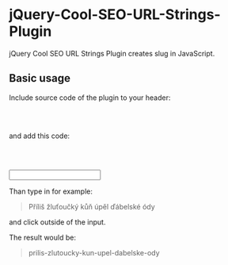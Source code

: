 jQuery-Cool-SEO-URL-Strings-Plugin
==================================

jQuery Cool SEO URL Strings Plugin creates slug in JavaScript.

<h2>Basic usage</h2>

Include source code of the plugin to your header:
<pre>
<script src="jquery-cool-seo-url-strings.js" type="text/javascript"></script>
</pre>

and add this code:

<pre>
<script type="text/javascript">
	$('.coolString').coolString();
</script>
</pre>

<pre>
<input class="coolString" value="" class="coolString" />
</pre>

<p>Than type in for example: <blockquote>Příliš žluťoučký kůň úpěl ďábelské ódy</blockquote> and click outside of the input.</p>

<p>
The result would be:
<blockquote>prilis-zlutoucky-kun-upel-dabelske-ody</blockquote>
</p>